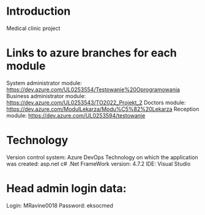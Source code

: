 # Introduction 
Medical clinic project

# Links to azure branches for each module
System administrator module: https://dev.azure.com/UL0253554/Testowanie%20Oprogramowania
Business administrator module: https://dev.azure.com/UL0253543/TO2022_Projekt_2
Doctors module: https://dev.azure.com/ModulLekarza/Modu%C5%82%20Lekarza
Reception module: https://dev.azure.com/UL0253594/testowanie

# Technology
Version control system: Azure DevOps
Technology on which the application was created: asp.net c#
.Net FrameWork version: 4.7.2
IDE: Visual Studio

# Head admin login data:
Login: MRavine0018
Password: eksocmed
